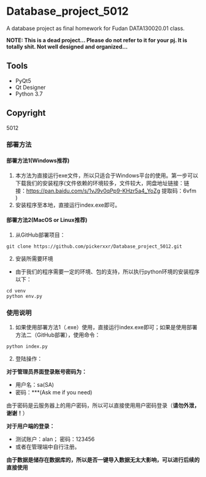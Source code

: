 # Database_project_5012
A database project as final homework for Fudan DATA130020.01 class.

**NOTE: This is a dead project... Please do not refer to it for your pj. It is totally shit. Not well designed and organized...**

## Tools

- PyQt5
- Qt Designer
- Python 3.7



## Copyright

5012



### 部署方法

#### 部署方法1(Windows推荐)

1. 本方法为直接运行exe文件，所以只适合于Windows平台的使用。第一步可以下载我们的安装程序(文件依赖的环境较多，文件较大，网盘地址链接：链接：https://pan.baidu.com/s/1vJ9v0qPp9-KHzr5a4_YoZg  提取码：6vfm )
2. 安装程序至本地，直接运行index.exe即可。

#### 部署方法2(MacOS or Linux推荐)

1. 从GitHub部署项目：

```git 
git clone https://github.com/pickerxxr/Database_project_5012.git
```

2. 安装所需要环境

- 由于我们的程序需要一定的环境、包的支持，所以执行python环境的安装程序以下：

```
cd venv
python env.py
```



### 使用说明

1. 如果使用部署方法1（.exe）使用，直接运行index.exe即可；如果是使用部署方法二（GitHub部署），使用命令：

```
python index.py
```

2. 登陆操作：

**对于管理员界面登录账号密码为：**

- 用户名：sa(SA)
- 密码：***(Ask me if you need)

由于密码是云服务器上的用户密码，所以可以直接使用用户密码登录（**请勿外泄，谢谢！**）

**对于用户端的登录：**

- 测试账户：alan； 密码：123456
- 或者在管理端中自行注册。

**由于数据是储存在数据库的，所以是否一键导入数据无太大影响，可以进行后续的直接使用**
